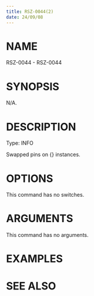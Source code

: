 ```yaml
---
title: RSZ-0044(2)
date: 24/09/08
---
```


# NAME

RSZ-0044 - RSZ-0044

# SYNOPSIS

N/A.

# DESCRIPTION

Type: INFO

Swapped pins on {} instances.

# OPTIONS

This command has no switches.

# ARGUMENTS

This command has no arguments.

# EXAMPLES

# SEE ALSO
